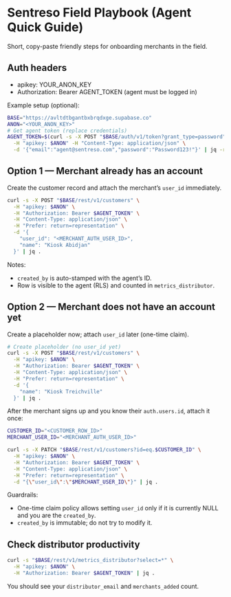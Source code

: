 # Sentreso Field Playbook (Agent Quick Guide)

Short, copy-paste friendly steps for onboarding merchants in the field.

## Auth headers

- apikey: YOUR_ANON_KEY
- Authorization: Bearer AGENT_TOKEN (agent must be logged in)

Example setup (optional):

```bash
BASE="https://avltdtbgantbxbrqdxge.supabase.co"
ANON="<YOUR_ANON_KEY>"
# Get agent token (replace credentials)
AGENT_TOKEN=$(curl -s -X POST "$BASE/auth/v1/token?grant_type=password" \
  -H "apikey: $ANON" -H "Content-Type: application/json" \
  -d '{"email":"agent@sentreso.com","password":"Password123!"}' | jq -r .access_token)
```

## Option 1 — Merchant already has an account

Create the customer record and attach the merchant’s `user_id` immediately.

```bash
curl -s -X POST "$BASE/rest/v1/customers" \
  -H "apikey: $ANON" \
  -H "Authorization: Bearer $AGENT_TOKEN" \
  -H "Content-Type: application/json" \
  -H "Prefer: return=representation" \
  -d '{
    "user_id": "<MERCHANT_AUTH_USER_ID>",
    "name": "Kiosk Abidjan"
  }' | jq .
```

Notes:
- `created_by` is auto-stamped with the agent’s ID.
- Row is visible to the agent (RLS) and counted in `metrics_distributor`.

## Option 2 — Merchant does not have an account yet

Create a placeholder now; attach `user_id` later (one-time claim).

```bash
# Create placeholder (no user_id yet)
curl -s -X POST "$BASE/rest/v1/customers" \
  -H "apikey: $ANON" \
  -H "Authorization: Bearer $AGENT_TOKEN" \
  -H "Content-Type: application/json" \
  -H "Prefer: return=representation" \
  -d '{
    "name": "Kiosk Treichville"
  }' | jq .
```

After the merchant signs up and you know their `auth.users.id`, attach it once:

```bash
CUSTOMER_ID="<CUSTOMER_ROW_ID>"
MERCHANT_USER_ID="<MERCHANT_AUTH_USER_ID>"

curl -s -X PATCH "$BASE/rest/v1/customers?id=eq.$CUSTOMER_ID" \
  -H "apikey: $ANON" \
  -H "Authorization: Bearer $AGENT_TOKEN" \
  -H "Content-Type: application/json" \
  -H "Prefer: return=representation" \
  -d "{\"user_id\":\"$MERCHANT_USER_ID\"}" | jq .
```

Guardrails:
- One-time claim policy allows setting `user_id` only if it is currently NULL and you are the `created_by`.
- `created_by` is immutable; do not try to modify it.

## Check distributor productivity

```bash
curl -s "$BASE/rest/v1/metrics_distributor?select=*" \
  -H "apikey: $ANON" \
  -H "Authorization: Bearer $AGENT_TOKEN" | jq .
```

You should see your `distributor_email` and `merchants_added` count.
